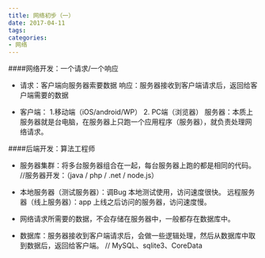 ```yaml
---
title: 网络初步（一）
date: 2017-04-11
tags:
categories:
- 网络
---
```

####网络开发：一个请求/一个响应

- 请求：客户端向服务器索要数据
 响应：服务器接收到客户端请求后，返回给客户端需要的数据

- 客户端： 1.移动端（iOS/android/WP） 2. PC端（浏览器）
服务器：本质上服务器就是台电脑，在服务器上只跑一个应用程序（服务器），就负责处理网络请求。

####后端开发：算法工程师
- 服务器集群：将多台服务器组合在一起，每台服务器上跑的都是相同的代码。
//服务器开发：（java / php / .net / node.js）

- 本地服务器（测试服务器）：调Bug 本地测试使用，访问速度很快。
远程服务器（线上服务器）：app 上线之后访问的服务器，访问速度慢。

- 网络请求所需要的数据，不会存储在服务器中，一般都存在数据库中。

- 数据库：服务器接收到客户端请求后，会做一些逻辑处理，然后从数据库中取到数据后，返回给客户端。
// MySQL、sqlite3、CoreData
